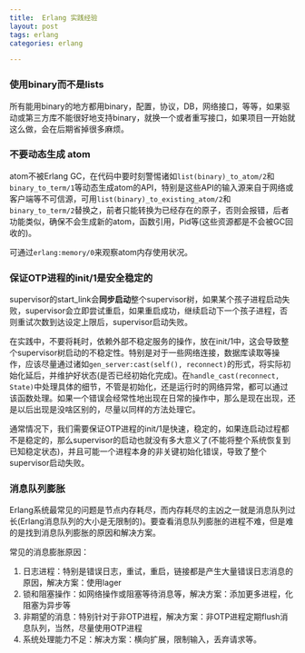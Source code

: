 ```yaml
---
title:  Erlang 实践经验
layout: post
tags: erlang
categories: erlang

---
```


### 使用binary而不是lists

所有能用binary的地方都用binary，配置，协议，DB，网络接口，等等，如果驱动或第三方库不能很好地支持binary，就换一个或者重写接口，如果项目一开始就这么做，会在后期省掉很多麻烦。

### 不要动态生成 atom

atom不被Erlang GC，在代码中要时刻警惕诸如`list(binary)_to_atom/2`和`binary_to_term/1`等动态生成atom的API，特别是这些API的输入源来自于网络或客户端等不可信源，可用`list(binary)_to_existing_atom/2`和`binary_to_term/2`替换之，前者只能转换为已经存在的原子，否则会报错，后者功能类似，确保不会生成新的atom，函数引用，Pid等(这些资源都是不会被GC回收的)。

可通过`erlang:memory/0`来观察atom内存使用状况。

<!--more-->

### 保证OTP进程的init/1是安全稳定的

supervisor的start_link会**同步启动**整个supervisor树，如果某个孩子进程启动失败，supervisor会立即尝试重启，如果重启成功，继续启动下一个孩子进程，否则重试次数到达设定上限后，supervisor启动失败。

在实践中，不要将耗时，依赖外部不稳定服务的操作，放在init/1中，这会导致整个supervisor树启动的不稳定性。特别是对于一些网络连接，数据库读取等操作，应该尽量通过诸如`gen_server:cast(self(), reconnect)`的形式，将实际初始化延后，并维护好状态(是否已经初始化完成)。在`handle_cast(reconnect, State)`中处理具体的细节，不管是初始化，还是运行时的网络异常，都可以通过该函数处理。如果一个错误会经常性地出现在日常的操作中，那么是现在出现，还是以后出现是没啥区别的，尽量以同样的方法处理它。

通常情况下，我们需要保证OTP进程的init/1是快速，稳定的，如果连启动过程都不是稳定的，那么supervisor的启动也就没有多大意义了(不能将整个系统恢复到已知稳定状态)，并且可能一个进程本身的非关键初始化错误，导致了整个supervisor启动失败。

### 消息队列膨胀

Erlang系统最常见的问题是节点内存耗尽，而内存耗尽的主凶之一就是消息队列过长(Erlang消息队列的大小是无限制的)。要查看消息队列膨胀的进程不难，但是难的是找到消息队列膨胀的原因和解决方案。

常见的消息膨胀原因：

1. 日志进程：特别是错误日志，重试，重启，链接都是产生大量错误日志消息的原因，解决方案：使用lager
2. 锁和阻塞操作：如网络操作或阻塞等待消息等，解决方案：添加更多进程，化阻塞为异步等
3. 非期望的消息：特别针对于非OTP进程，解决方案：非OTP进程定期flush消息队列，当然，尽量使用OTP进程
4. 系统处理能力不足：解决方案：横向扩展，限制输入，丢弃请求等。









